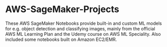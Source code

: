 # AWS-SageMaker-Projects
These AWS SageMaker Notebooks provide built-in and custom ML models for e.g. object detection and classifying images, mainly from the official AWS ML Learning Plan and the Udemy course on AWS ML Speciality. Also included some notebooks built on Amazon EC2/EMR.
